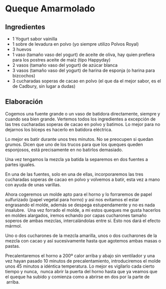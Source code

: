 # Queque Amarmolado

## Ingredientes

- 1 Yogurt sabor vainilla
- 1 sobre de levadura en polvo (yo siempre utilizo Polvos Royal)
- 3 huevos
- 1 vaso (tamaño vaso del yogurt) de aceite de oliva, hay quien prefiera para los postres aceite de maíz (tipo Happyday)
- 2 vasos (tamaño vaso del yogurt) de azúcar blanca
- 3 vasos (tamaño vaso del yogurt) de harina de esponja (o harina para bizcochos)
- 3 cucharadas soperas de cacao en polvo (el que da el mejor sabor, es el de Cadbury, sin lugar a dudas)

## Elaboración

Cogemos una fuente grande o un vaso de batidora directamente, siempre y cuando
sea bien grande. Vertemos todos los ingredientes a excepción de las tres
cucharadas soperas de cacao en polvo y batimos. Lo mejor para no dejarnos los
bíceps es hacerlo en batidora eléctrica.

Lo mejor es batir durante unos tres minutos. No se preocupen si quedan grumos.
Dicen que uno de los trucos para que los queques queden esponjosos, está
precisamente en no batirlos demasiado.

Una vez tengamos la mezcla ya batida la separemos en dos fuentes a partes
iguales.

En una de las fuentes, solo en una de ellas, incorporaremos las tres cucharadas
soperas de cacao en polvo y volvemos a batir, esta vez a mano con ayuda de unas
varillas.

Ahora cogeremos un molde apto para el horno y lo forraremos de papel sulfurizado
(papel vegetal para horno) y así nos evitamos el estar engrasando el molde,
además se despega estupendamente y no es nada insalubre.  Una vez forrado el
molde, a mi estos queques me gusta hacerlos en moldes alargados, iremos echando
por capas cucharones tamaño soperos de ambas mezclas, intercalándolas entre sí.
Esto nos dará el efecto mármol.

Uno o dos cucharones de la mezcla amarilla, unos o dos cucharones de la mezcla
con cacao y así sucesivamente hasta que agotemos ambas masas o pastas.

Precalentaremos el horno a 200º calor arriba y abajo sin ventilador y una vez
hayan pasado 10 minutos de precalentamiento, introduciremos el molde unos 45
minutos a idéntica temperatura. Lo mejor es vigilarlo cada cierto tiempo y
nunca,  nunca abrir la puerta del horno hasta que ya veamos que el queque ha
subido y comienza como a abrirse en dos por la parte de  arriba.

